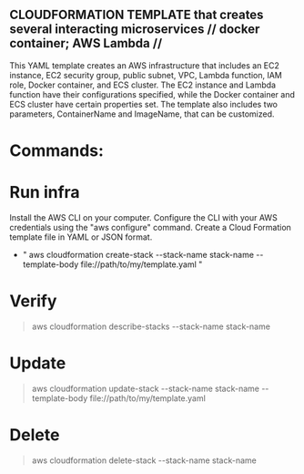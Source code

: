 
## CLOUDFORMATION TEMPLATE that creates several interacting microservices // docker container; AWS Lambda //
This YAML template creates an AWS infrastructure that includes an EC2 instance, EC2 security group, public subnet, VPC, Lambda function, IAM role, Docker container, and ECS cluster. The EC2 instance and Lambda function have their configurations specified, while the Docker container and ECS cluster have certain properties set. The template also includes two parameters, ContainerName and ImageName, that can be customized.

# Commands:
# Run infra
Install the AWS CLI on your computer.
Configure the CLI with your AWS credentials using the "aws configure" command.
Create a Cloud Formation template file in YAML or JSON format.
- " aws cloudformation create-stack --stack-name  stack-name --template-body file://path/to/my/template.yaml "

# Verify
> aws cloudformation describe-stacks --stack-name  stack-name

# Update
> aws cloudformation update-stack --stack-name  stack-name --template-body file://path/to/my/template.yaml

# Delete
> aws cloudformation delete-stack --stack-name  stack-name

